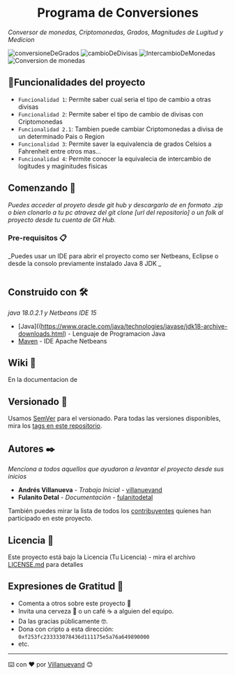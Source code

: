 <h1 align="center">Programa de Conversiones</h1>

_Conversor de monedas, Criptomonedas, Grados, Magnitudes de Lugitud y Medicion_

![conversioneDeGrados](https://user-images.githubusercontent.com/110757651/221430330-3ad75653-8976-4434-b56e-280cad9f0394.png)
![cambioDeDivisas](https://user-images.githubusercontent.com/110757651/221429548-9e01c3aa-2de6-4135-9a19-5e79c00e1e7f.jpg)
![IntercambioDeMonedas](https://user-images.githubusercontent.com/110757651/221429340-9f0b21c4-5f99-45ab-8e8d-58c9898b7235.jpg)
![Conversion de monedas](https://user-images.githubusercontent.com/110757651/221430359-1b28cf29-51d2-4f18-a3b2-56484dc97030.jpg)


## :hammer:Funcionalidades del proyecto

- `Funcionalidad 1`: Permite saber cual seria el tipo de cambio a otras divisas
- `Funcionalidad 2`: Permite saber el tipo de cambio de divisas con Criptomonedas
- `Funcionalidad 2.1`: Tambien puede cambiar Criptomonedas a divisa de un determinado Pais o Region
- `Funcionalidad 3`: Permite saver la equivalencia de grados Celsios a Fahrenheit entre otros mas...
- `Funcionalidad 4`: Permite conocer la equivalecia de intercambio de logitudes y maginitudes fisicas 


## Comenzando 🚀

_Puedes acceder al proyeto desde git hub y descargarlo de en formato .zip o bien clonarlo a tu pc atravez del git clone [url del repositorio] o un folk al proyecto desde tu cuenta de Git Hub._

### Pre-requisitos 📋

_Puedes usar un IDE para abrir el proyecto como ser Netbeans, Eclipse o desde la consolo previamente instalado Java 8 JDK _

```

```

## Construido con 🛠️

_java 18.0.2.1 y Netbeans IDE 15_

* [Java]((https://www.oracle.com/java/technologies/javase/jdk18-archive-downloads.html) - Lenguaje de Programacion Java
* [Maven](https://netbeans.apache.org/download/nb15/) - IDE Apache Netbeans

## Wiki 📖

En la documentacion de 

## Versionado 📌

Usamos [SemVer](http://semver.org/) para el versionado. Para todas las versiones disponibles, mira los [tags en este repositorio](https://github.com/tu/proyecto/tags).

## Autores ✒️

_Menciona a todos aquellos que ayudaron a levantar el proyecto desde sus inicios_

* **Andrés Villanueva** - *Trabajo Inicial* - [villanuevand](https://github.com/villanuevand)
* **Fulanito Detal** - *Documentación* - [fulanitodetal](#fulanito-de-tal)

También puedes mirar la lista de todos los [contribuyentes](https://github.com/your/project/contributors) quíenes han participado en este proyecto. 

## Licencia 📄

Este proyecto está bajo la Licencia (Tu Licencia) - mira el archivo [LICENSE.md](LICENSE.md) para detalles

## Expresiones de Gratitud 🎁

* Comenta a otros sobre este proyecto 📢
* Invita una cerveza 🍺 o un café ☕ a alguien del equipo. 
* Da las gracias públicamente 🤓.
* Dona con cripto a esta dirección: `0xf253fc233333078436d111175e5a76a649890000`
* etc.



---
⌨️ con ❤️ por [Villanuevand](https://github.com/Villanuevand) 😊
